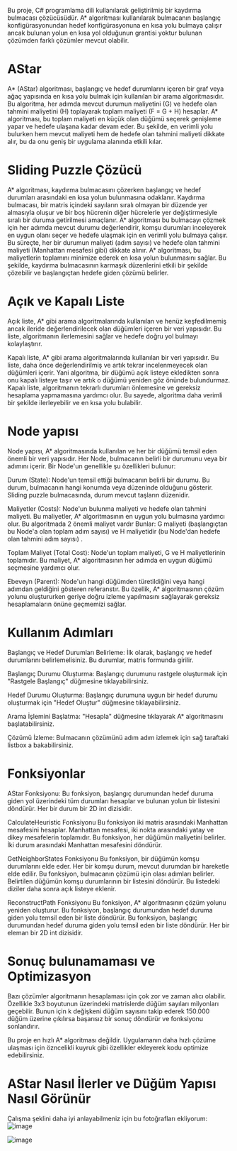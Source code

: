 Bu proje, C# programlama dili kullanılarak geliştirilmiş bir kaydırma bulmacası çözücüsüdür. A* algoritması kullanılarak bulmacanın başlangıç konfigürasyonundan hedef konfigürasyonuna en kısa yolu bulmaya çalışır ancak bulunan yolun en kısa yol olduğunun grantisi yoktur bulunan çözümden farklı çözümler mevcut olabilir.

# AStar 
A* (AStar) algoritması, başlangıç ve hedef durumlarını içeren bir graf veya ağaç yapısında en kısa yolu bulmak için kullanılan bir arama algoritmasıdır. Bu algoritma, her adımda mevcut durumun maliyetini (G) ve hedefe olan tahmini maliyetini (H) toplayarak toplam maliyeti (F = G + H) hesaplar. A* algoritması, bu toplam maliyeti en küçük olan düğümü seçerek genişleme yapar ve hedefe ulaşana kadar devam eder. Bu şekilde, en verimli yolu bulurken hem mevcut maliyeti hem de hedefe olan tahmini maliyeti dikkate alır, bu da onu geniş bir uygulama alanında etkili kılar.

# Sliding Puzzle Çözücü
A* algoritması, kaydırma bulmacasını çözerken başlangıç ve hedef durumları arasındaki en kısa yolun bulunmasına odaklanır. Kaydırma bulmacası, bir matris içindeki sayıların sıralı olmayan bir düzende yer almasıyla oluşur ve bir boş hücrenin diğer hücrelerle yer değiştirmesiyle sıralı bir duruma getirilmesi amaçlanır. A* algoritması bu bulmacayı çözmek için her adımda mevcut durumu değerlendirir, komşu durumları inceleyerek en uygun olanı seçer ve hedefe ulaşmak için en verimli yolu bulmaya çalışır. Bu süreçte, her bir durumun maliyeti (adım sayısı) ve hedefe olan tahmini maliyeti (Manhattan mesafesi gibi) dikkate alınır. A* algoritması, bu maliyetlerin toplamını minimize ederek en kısa yolun bulunmasını sağlar. Bu şekilde, kaydırma bulmacasının karmaşık düzenlerini etkili bir şekilde çözebilir ve başlangıçtan hedefe giden çözümü belirler.

# Açık ve Kapalı Liste

Açık liste, A* gibi arama algoritmalarında kullanılan ve henüz keşfedilmemiş ancak ileride değerlendirilecek olan düğümleri içeren bir veri yapısıdır. Bu liste, algoritmanın ilerlemesini sağlar ve hedefe doğru yol bulmayı kolaylaştırır.

Kapalı liste, A* gibi arama algoritmalarında kullanılan bir veri yapısıdır. Bu liste, daha önce değerlendirilmiş ve artık tekrar incelenmeyecek olan düğümleri içerir. Yani algoritma, bir düğümü açık listeye ekledikten sonra onu kapalı listeye taşır ve artık o düğümü yeniden göz önünde bulundurmaz. Kapalı liste, algoritmanın tekrarlı durumları önlemesine ve gereksiz hesaplama yapmamasına yardımcı olur. Bu sayede, algoritma daha verimli bir şekilde ilerleyebilir ve en kısa yolu bulabilir.

# Node yapısı
Node yapısı, A* algoritmasında kullanılan ve her bir düğümü temsil eden önemli bir veri yapısıdır. Her Node, bulmacanın belirli bir durumunu veya bir adımını içerir. Bir Node'un genellikle şu özellikleri bulunur:

Durum (State): Node'un temsil ettiği bulmacanın belirli bir durumu. Bu durum, bulmacanın hangi konumda veya düzeninde olduğunu gösterir. Sliding puzzle bulmacasında, durum mevcut taşların düzenidir.

Maliyetler (Costs): Node'un bulunma maliyeti ve hedefe olan tahmini maliyeti. Bu maliyetler, A* algoritmasının en uygun yolu bulmasına yardımcı olur. Bu algoritmada 2 önemli maliyet vardır Bunlar: G maliyeti (başlangıçtan bu Node'a olan toplam adım sayısı) ve H maliyetidir (bu Node'dan hedefe olan tahmini adım sayısı) .

Toplam Maliyet (Total Cost): Node'un toplam maliyeti, G ve H maliyetlerinin toplamıdır. Bu maliyet, A* algoritmasının her adımda en uygun düğümü seçmesine yardımcı olur.

Ebeveyn (Parent): Node'un hangi düğümden türetildiğini veya hangi adımdan geldiğini gösteren referanstır. Bu özellik, A* algoritmasının çözüm yolunu oluştururken geriye doğru izleme yapılmasını sağlayarak gereksiz hesaplamaların önüne geçmemizi sağlar.

# Kullanım Adımları
Başlangıç ve Hedef Durumları Belirleme: İlk olarak, başlangıç ve hedef durumlarını belirlemelisiniz. Bu durumlar, matris formunda girilir.

Başlangıç Durumu Oluşturma: Başlangıç durumunu rastgele oluşturmak için "Rastgele Başlangıç" düğmesine tıklayabilirsiniz.

Hedef Durumu Oluşturma: Başlangıç durumuna uygun bir hedef durumu oluşturmak için "Hedef Oluştur" düğmesine tıklayabilirsiniz.

Arama İşlemini Başlatma: "Hesapla" düğmesine tıklayarak A* algoritmasını başlatabilirsiniz.

Çözümü İzleme: Bulmacanın çözümünü adım adım izlemek için sağ taraftaki listbox a bakabilirsiniz.

# Fonksiyonlar
AStar Fonksiyonu:
Bu fonksiyon, başlangıç durumundan hedef duruma giden yol üzerindeki tüm durumları hesaplar ve bulunan yolun bir listesini döndürür. Her bir durum bir 2D int dizisidir.

CalculateHeuristic Fonksiyonu
Bu fonksiyon iki matris arasındaki Manhattan mesafesini hesaplar. Manhattan mesafesi, iki nokta arasındaki yatay ve dikey mesafelerin toplamıdır. Bu fonksiyon, her düğümün maliyetini belirler.
İki durum arasındaki Manhattan mesafesini döndürür.

GetNeighborStates Fonksiyonu
Bu fonksiyon, bir düğümün komşu durumlarını elde eder. Her bir komşu durum, mevcut durumdan bir hareketle elde edilir. Bu fonksiyon, bulmacanın çözümü için olası adımları belirler.
Belirtilen düğümün komşu durumlarının bir listesini döndürür. Bu listedeki diziler daha sonra açık listeye eklenir.

ReconstructPath Fonksiyonu
Bu fonksiyon, A* algoritmasının çözüm yolunu yeniden oluşturur. Bu fonksiyon, başlangıç durumundan hedef duruma giden yolu temsil eden bir liste döndürür.
Bu fonksiyon, başlangıç durumundan hedef duruma giden yolu temsil eden bir liste döndürür. Her bir eleman bir 2D int dizisidir.

# Sonuç bulunamaması ve Optimizasyon 
Bazı çözümler algoritmanın hesaplaması için çok zor ve zaman alıcı olabilir. Özellikle 3x3 boyutunun üzerindeki matrislerde düğüm sayıları milyonları geçebilir. Bunun için k değişkeni düğüm sayısını takip ederek 150.000 düğüm üzerine çıkılırsa başarısız bir sonuç döndürür ve fonksiyonu sonlandırır.  

Bu proje en hızlı A* algoritması değildir. Uygulamanın daha hızlı çözüme ulaşması için özncelikli kuyruk gibi özellikler ekleyerek kodu optimize edebilirsiniz.

# AStar Nasıl İlerler ve Düğüm Yapısı Nasıl Görünür
Çalışma şeklini daha iyi anlayabilmeniz için bu fotoğrafları ekliyorum:
![image](https://github.com/Developper2310/213301069_Sliding-Puzzle-AStar/assets/130366798/46ffab09-5c6c-4677-ad98-0d9e57d17c50)

![image](https://github.com/Developper2310/213301069_Sliding-Puzzle-AStar/assets/130366798/76c9757f-19f6-4da5-b6c9-86d3f9193f8d)

